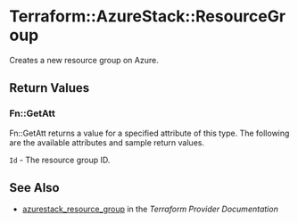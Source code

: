 # Terraform::AzureStack::ResourceGroup

Creates a new resource group on Azure.

## Return Values

### Fn::GetAtt

Fn::GetAtt returns a value for a specified attribute of this type. The following are the available attributes and sample return values.

`Id` - The resource group ID.

## See Also

* [azurestack_resource_group](https://www.terraform.io/docs/providers/azurestack/r/resource_group.html) in the _Terraform Provider Documentation_